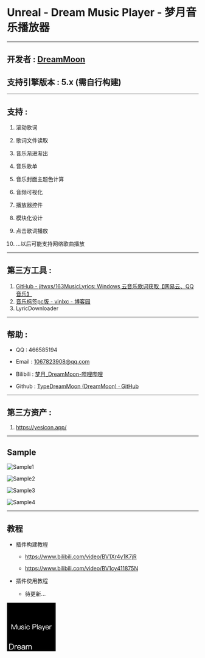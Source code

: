 # Unreal - Dream Music Player - 梦月音乐播放器

---

## 开发者 : [DreamMoon](https://github.com/TypeDreamMoon)

## 支持引擎版本 : 5.x (需自行构建)

---

## 支持 :

1. 滚动歌词

2. 歌词文件读取

3. 音乐渐进渐出

4. 音乐歌单

5. 音乐封面主题色计算

6. 音频可视化

7. 播放器控件

8. 模块化设计

9. 点击歌词播放

10. ...以后可能支持网络歌曲播放

---

## 第三方工具 :

1. [GitHub - jitwxs/163MusicLyrics: Windows 云音乐歌词获取【网易云、QQ音乐】](https://github.com/jitwxs/163MusicLyrics)
2. [音乐标签pc版 - vinlxc - 博客园](https://www.cnblogs.com/vinlxc/p/11347744.html)
3. LyricDownloader

---

## 帮助 :

- QQ : 466585194

- Email : 1067823908@qq.com

- Bilibili : [梦月_DreamMoon-哔哩哔哩](https://space.bilibili.com/1115826412)

- Github : [TypeDreamMoon (DreamMoon) · GitHub](https://github.com/TypeDreamMoon)

---

## 第三方资产 :

1. https://yesicon.app/

---

## Sample

![Sample1](Images/Sample1.png "Sample1")

![Sample2](Images/Sample2.png "Sample2")

![Sample3](Images/Sample3.png "Sample3")

![Sample4](Images/Sample4.png "Sample4")

---

## 教程

- 插件构建教程
  
  - https://www.bilibili.com/video/BV1Xr4y1K7jR
  
  - https://www.bilibili.com/video/BV1cy411875N

- 插件使用教程
  
  - 待更新...



![Icon128](Resources/Icon128.png "Icon128")



